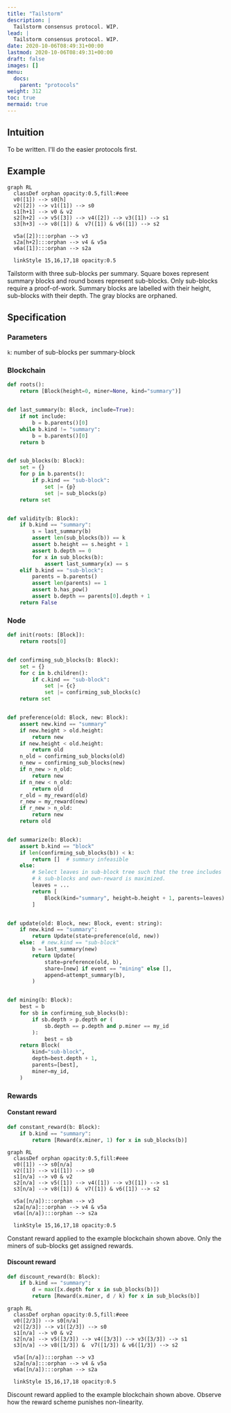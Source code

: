 ```yaml
---
title: "Tailstorm"
description: |
  Tailstorm consensus protocol. WIP.
lead: |
  Tailstorm consensus protocol. WIP.
date: 2020-10-06T08:49:31+00:00
lastmod: 2020-10-06T08:49:31+00:00
draft: false
images: []
menu:
  docs:
    parent: "protocols"
weight: 312
toc: true
mermaid: true
---
```


## Intuition

To be written. I'll do the easier protocols first.

## Example

```mermaid
graph RL
  classDef orphan opacity:0.5,fill:#eee
  v0([1]) --> s0[h]
  v2([2]) --> v1([1]) --> s0
  s1[h+1] --> v0 & v2
  s2[h+2] --> v5([3]) --> v4([2]) --> v3([1]) --> s1
  s3[h+3] --> v8([1]) &  v7([1]) & v6([1]) --> s2

  v5a([2]):::orphan --> v3
  s2a[h+2]:::orphan --> v4 & v5a
  v6a([1]):::orphan --> s2a

  linkStyle 15,16,17,18 opacity:0.5
```

Tailstorm with three sub-blocks per summary. Square boxes represent
summary blocks and round boxes represent sub-blocks. Only sub-blocks
require a proof-of-work. Summary blocks are labelled with their height,
sub-blocks with their depth. The gray blocks are orphaned.

## Specification

### Parameters

`k`: number of sub-blocks per summary-block

### Blockchain

```python
def roots():
    return [Block(height=0, miner=None, kind="summary")]


def last_summary(b: Block, include=True):
    if not include:
        b = b.parents()[0]
    while b.kind != "summary":
        b = b.parents()[0]
    return b


def sub_blocks(b: Block):
    set = {}
    for p in b.parents():
        if p.kind == "sub-block":
            set |= {p}
            set |= sub_blocks(p)
    return set


def validity(b: Block):
    if b.kind == "summary":
        s = last_summary(b)
        assert len(sub_blocks(b)) == k
        assert b.height == s.height + 1
        assert b.depth == 0
        for x in sub_blocks(b):
            assert last_summary(x) == s
    elif b.kind == "sub-block":
        parents = b.parents()
        assert len(parents) == 1
        assert b.has_pow()
        assert b.depth == parents[0].depth + 1
    return False
```


### Node

```python
def init(roots: [Block]):
    return roots[0]


def confirming_sub_blocks(b: Block):
    set = {}
    for c in b.children():
        if c.kind == "sub-block":
            set |= {c}
            set |= confirming_sub_blocks(c)
    return set


def preference(old: Block, new: Block):
    assert new.kind == "summary"
    if new.height > old.height:
        return new
    if new.height < old.height:
        return old
    n_old = confirming_sub_blocks(old)
    n_new = confirming_sub_blocks(new)
    if n_new > n_old:
        return new
    if n_new < n_old:
        return old
    r_old = my_reward(old)
    r_new = my_reward(new)
    if r_new > n_old:
        return new
    return old


def summarize(b: Block):
    assert b.kind == "block"
    if len(confirming_sub_blocks(b)) < k:
        return []  # summary infeasible
    else:
        # Select leaves in sub-block tree such that the tree includes
        # k sub-blocks and own-reward is maximized.
        leaves = ...
        return [
            Block(kind="summary", height=b.height + 1, parents=leaves)
        ]


def update(old: Block, new: Block, event: string):
    if new.kind == "summary":
        return Update(state=preference(old, new))
    else:  # new.kind == "sub-block"
        b = last_summary(new)
        return Update(
            state=preference(old, b),
            share=[new] if event == "mining" else [],
            append=attempt_summary(b),
        )


def mining(b: Block):
    best = b
    for sb in confirming_sub_blocks(b):
        if sb.depth > p.depth or (
            sb.depth == p.depth and p.miner == my_id
        ):
            best = sb
    return Block(
        kind="sub-block",
        depth=best.depth + 1,
        parents=[best],
        miner=my_id,
    )
```

### Rewards

#### Constant reward

```python
def constant_reward(b: Block):
    if b.kind == "summary":
        return [Reward(x.miner, 1) for x in sub_blocks(b)]
```

```mermaid
graph RL
  classDef orphan opacity:0.5,fill:#eee
  v0([1]) --> s0[n/a]
  v2([1]) --> v1([1]) --> s0
  s1[n/a] --> v0 & v2
  s2[n/a] --> v5([1]) --> v4([1]) --> v3([1]) --> s1
  s3[n/a] --> v8([1]) &  v7([1]) & v6([1]) --> s2

  v5a([n/a]):::orphan --> v3
  s2a[n/a]:::orphan --> v4 & v5a
  v6a([n/a]):::orphan --> s2a

  linkStyle 15,16,17,18 opacity:0.5
```

Constant reward applied to the example blockchain shown above. Only the
miners of sub-blocks get assigned rewards.


#### Discount reward

```python
def discount_reward(b: Block):
    if b.kind == "summary":
        d = max([x.depth for x in sub_blocks(b)])
        return [Reward(x.miner, d / k) for x in sub_blocks(b)]
```

```mermaid
graph RL
  classDef orphan opacity:0.5,fill:#eee
  v0([2/3]) --> s0[n/a]
  v2([2/3]) --> v1([2/3]) --> s0
  s1[n/a] --> v0 & v2
  s2[n/a] --> v5([3/3]) --> v4([3/3]) --> v3([3/3]) --> s1
  s3[n/a] --> v8([1/3]) &  v7([1/3]) & v6([1/3]) --> s2

  v5a([n/a]):::orphan --> v3
  s2a[n/a]:::orphan --> v4 & v5a
  v6a([n/a]):::orphan --> s2a

  linkStyle 15,16,17,18 opacity:0.5
```

Discount reward applied to the example blockchain shown above. Observe
how the reward scheme punishes non-linearity.

<!--

## Attacks

### Selfish Mining

Description.

### SSZ attack space

Description.

## CPR API

How to simulate, attack, learn.

-->

